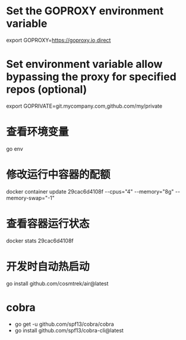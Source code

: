 # Set the GOPROXY environment variable
export GOPROXY=https://goproxy.io,direct
# Set environment variable allow bypassing the proxy for specified repos (optional)
export GOPRIVATE=git.mycompany.com,github.com/my/private

# 查看环境变量
go env

# 修改运行中容器的配额
docker container update 29cac6d4108f --cpus="4" --memory="8g" --memory-swap="-1"

# 查看容器运行状态
docker stats 29cac6d4108f

# 开发时自动热启动
go install github.com/cosmtrek/air@latest

# cobra
- go get -u github.com/spf13/cobra/cobra
- go install github.com/spf13/cobra-cli@latest